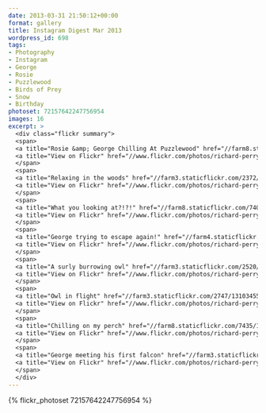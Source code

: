 ```yaml
---
date: 2013-03-31 21:50:12+00:00
format: gallery
title: Instagram Digest Mar 2013
wordpress_id: 698
tags:
- Photography
- Instagram
- George
- Rosie
- Puzzlewood
- Birds of Prey
- Snow
- Birthday
photoset: 72157642247756954
images: 16
excerpt: >
  <div class="flickr summary">
  <span>
  <a title="Rosie &amp; George Chilling At Puzzlewood" href="//farm8.staticflickr.com/7340/13103465523_e4a9483a3a_b.jpg" class="image cboxElement" rel="gallery7"><img src="//farm8.staticflickr.com/7340/13103465523_e4a9483a3a_q.jpg" alt="Rosie &amp; George Chilling At Puzzlewood"></a>
  <a title="View on Flickr" href="//www.flickr.com/photos/richard-perry/13103465523/" class="flickrlink"> </a>
  </span>
  <span>
  <a title="Relaxing in the woods" href="//farm3.staticflickr.com/2372/13103356435_138ee8f68c_b.jpg" class="image cboxElement" rel="gallery7"><img src="//farm3.staticflickr.com/2372/13103356435_138ee8f68c_q.jpg" alt="Relaxing in the woods"></a>
  <a title="View on Flickr" href="//www.flickr.com/photos/richard-perry/13103356435/" class="flickrlink"> </a>
  </span>
  <span>
  <a title="What you looking at?!?!" href="//farm8.staticflickr.com/7400/13103352075_bde16dde96_b.jpg" class="image cboxElement" rel="gallery7"><img src="//farm8.staticflickr.com/7400/13103352075_bde16dde96_q.jpg" alt="What you looking at?!?!"></a>
  <a title="View on Flickr" href="//www.flickr.com/photos/richard-perry/13103352075/" class="flickrlink"> </a>
  </span>
  <span>
  <a title="George trying to escape again!" href="//farm4.staticflickr.com/3669/13103616104_05f5ede0ac_b.jpg" class="image cboxElement" rel="gallery7"><img src="//farm4.staticflickr.com/3669/13103616104_05f5ede0ac_q.jpg" alt="George trying to escape again!"></a>
  <a title="View on Flickr" href="//www.flickr.com/photos/richard-perry/13103616104/" class="flickrlink"> </a>
  </span>
  <span>
  <a title="A surly burrowing owl" href="//farm3.staticflickr.com/2520/13103614774_252c25277d_b.jpg" class="image cboxElement" rel="gallery7"><img src="//farm3.staticflickr.com/2520/13103614774_252c25277d_q.jpg" alt="A surly burrowing owl"></a>
  <a title="View on Flickr" href="//www.flickr.com/photos/richard-perry/13103614774/" class="flickrlink"> </a>
  </span>
  <span>
  <a title="Owl in flight" href="//farm3.staticflickr.com/2747/13103455053_1e8366048c_b.jpg" class="image cboxElement" rel="gallery7"><img src="//farm3.staticflickr.com/2747/13103455053_1e8366048c_q.jpg" alt="Owl in flight"></a>
  <a title="View on Flickr" href="//www.flickr.com/photos/richard-perry/13103455053/" class="flickrlink"> </a>
  </span>
  <span>
  <a title="Chilling on my perch" href="//farm8.staticflickr.com/7435/13103614024_182b97a715_b.jpg" class="image cboxElement" rel="gallery7"><img src="//farm8.staticflickr.com/7435/13103614024_182b97a715_q.jpg" alt="Chilling on my perch"></a>
  <a title="View on Flickr" href="//www.flickr.com/photos/richard-perry/13103614024/" class="flickrlink"> </a>
  </span>
  <span>
  <a title="George meeting his first falcon" href="//farm3.staticflickr.com/2882/13103346655_db5cbd54de_b.jpg" class="image cboxElement" rel="gallery7"><img src="//farm3.staticflickr.com/2882/13103346655_db5cbd54de_q.jpg" alt="George meeting his first falcon"></a>
  <a title="View on Flickr" href="//www.flickr.com/photos/richard-perry/13103346655/" class="flickrlink"> </a>
  </span>
  </div>
---
```


{% flickr_photoset 72157642247756954 %}